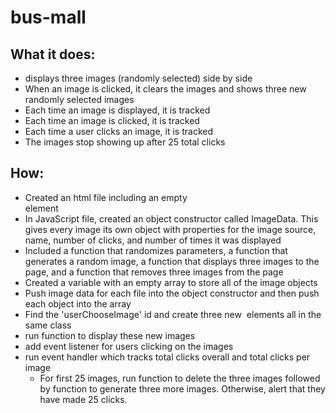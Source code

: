 # bus-mall
## What it does:  
- displays three images (randomly selected) side by side  
- When an image is clicked, it clears the images and shows three new randomly selected images  
- Each time an image is displayed, it is tracked  
- Each time an image is clicked, it is tracked  
- Each time a user clicks an image, it is tracked  
- The images stop showing up after 25 total clicks  

## How:  
- Created an html file including an empty <div id = "userChooseImage"> element
- In JavaScript file, created an object constructor called ImageData. This gives every image its own object with properties for the image source, name, number of clicks, and number of times it was displayed  
- Included a function that randomizes parameters, a function that generates a random image, a function that displays three images to the page, and a function that removes three images from the page  
- Created a variable with an empty array to store all of the image objects  
- Push image data for each file into the object constructor and then push each object into the array  
- Find the 'userChooseImage' id and create three new <img> elements all in the same class  
- run function to display these new images  
- add event listener for users clicking on the images  
- run event handler which tracks total clicks overall and total clicks per image  
  -  For first 25 images, run function to delete the three images followed by function to generate three more images. Otherwise, alert that they have made 25 clicks.  
